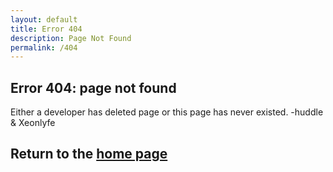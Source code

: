 ```yaml
---
layout: default
title: Error 404
description: Page Not Found
permalink: /404
---
```


## Error 404: page not found
Either a developer has deleted page or this page has never existed. -huddle & Xeonlyfe

## Return to the [home page](https://shulker.fun)
